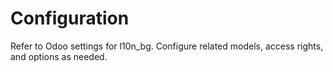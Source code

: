 # Configuration

Refer to Odoo settings for l10n_bg. Configure related models, access rights, and options as needed.
